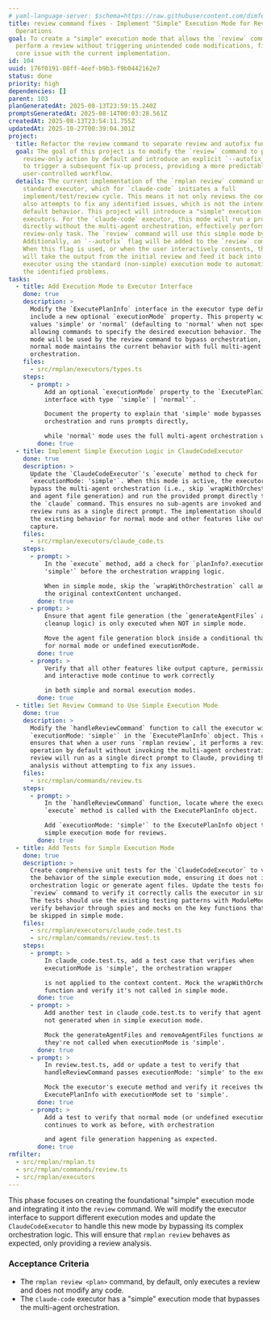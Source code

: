 ```yaml
---
# yaml-language-server: $schema=https://raw.githubusercontent.com/dimfeld/llmutils/main/schema/rmplan-plan-schema.json
title: review command fixes - Implement "Simple" Execution Mode for Review-Only
  Operations
goal: To create a "simple" execution mode that allows the `review` command to
  perform a review without triggering unintended code modifications, fixing the
  core issue with the current implementation.
id: 104
uuid: 176f0191-08ff-4eef-b9b3-f9b0442162e7
status: done
priority: high
dependencies: []
parent: 103
planGeneratedAt: 2025-08-13T23:59:15.240Z
promptsGeneratedAt: 2025-08-14T00:03:28.561Z
createdAt: 2025-08-13T23:54:11.755Z
updatedAt: 2025-10-27T08:39:04.301Z
project:
  title: Refactor the review command to separate review and autofix functionality
  goal: The goal of this project is to modify the `review` command to perform a
    review-only action by default and introduce an explicit `--autofix` option
    to trigger a subsequent fix-up process, providing a more predictable and
    user-controlled workflow.
  details: The current implementation of the `rmplan review` command uses the
    standard executor, which for `claude-code` initiates a full
    implement/test/review cycle. This means it not only reviews the code but
    also attempts to fix any identified issues, which is not the intended
    default behavior. This project will introduce a "simple" execution mode for
    executors. For the `claude-code` executor, this mode will run a prompt
    directly without the multi-agent orchestration, effectively performing a
    review-only task. The `review` command will use this simple mode by default.
    Additionally, an `--autofix` flag will be added to the `review` command.
    When this flag is used, or when the user interactively consents, the system
    will take the output from the initial review and feed it back into the
    executor using the standard (non-simple) execution mode to automatically fix
    the identified problems.
tasks:
  - title: Add Execution Mode to Executor Interface
    done: true
    description: >
      Modify the `ExecutePlanInfo` interface in the executor type definitions to
      include a new optional `executionMode` property. This property will accept
      values 'simple' or 'normal' (defaulting to 'normal' when not specified),
      allowing commands to specify the desired execution behavior. The simple
      mode will be used by the review command to bypass orchestration, while
      normal mode maintains the current behavior with full multi-agent
      orchestration.
    files:
      - src/rmplan/executors/types.ts
    steps:
      - prompt: >
          Add an optional `executionMode` property to the `ExecutePlanInfo`
          interface with type `'simple' | 'normal'`.

          Document the property to explain that 'simple' mode bypasses
          orchestration and runs prompts directly,

          while 'normal' mode uses the full multi-agent orchestration workflow.
        done: true
  - title: Implement Simple Execution Logic in ClaudeCodeExecutor
    done: true
    description: >
      Update the `ClaudeCodeExecutor`'s `execute` method to check for
      `executionMode: 'simple'`. When this mode is active, the executor should
      bypass the multi-agent orchestration (i.e., skip `wrapWithOrchestration`
      and agent file generation) and run the provided prompt directly through
      the `claude` command. This ensures no sub-agents are invoked and the
      review runs as a single direct prompt. The implementation should preserve
      the existing behavior for normal mode and other features like output
      capture.
    files:
      - src/rmplan/executors/claude_code.ts
    steps:
      - prompt: >
          In the `execute` method, add a check for `planInfo?.executionMode ===
          'simple'` before the orchestration wrapping logic.

          When in simple mode, skip the `wrapWithOrchestration` call and keep
          the original contextContent unchanged.
        done: true
      - prompt: >
          Ensure that agent file generation (the `generateAgentFiles` and
          cleanup logic) is only executed when NOT in simple mode.

          Move the agent file generation block inside a conditional that checks
          for normal mode or undefined executionMode.
        done: true
      - prompt: >
          Verify that all other features like output capture, permissions MCP,
          and interactive mode continue to work correctly

          in both simple and normal execution modes.
        done: true
  - title: Set Review Command to Use Simple Execution Mode
    done: true
    description: >
      Modify the `handleReviewCommand` function to call the executor with
      `executionMode: 'simple'` in the `ExecutePlanInfo` object. This change
      ensures that when a user runs `rmplan review`, it performs a review-only
      operation by default without invoking the multi-agent orchestration. The
      review will run as a single direct prompt to Claude, providing the review
      analysis without attempting to fix any issues.
    files:
      - src/rmplan/commands/review.ts
    steps:
      - prompt: >
          In the `handleReviewCommand` function, locate where the executor's
          `execute` method is called with the ExecutePlanInfo object.

          Add `executionMode: 'simple'` to the ExecutePlanInfo object to enable
          simple execution mode for reviews.
        done: true
  - title: Add Tests for Simple Execution Mode
    done: true
    description: >
      Create comprehensive unit tests for the `ClaudeCodeExecutor` to validate
      the behavior of the simple execution mode, ensuring it does not invoke the
      orchestration logic or generate agent files. Update the tests for the
      `review` command to verify it correctly calls the executor in simple mode.
      The tests should use the existing testing patterns with ModuleMocker and
      verify behavior through spies and mocks on the key functions that should
      be skipped in simple mode.
    files:
      - src/rmplan/executors/claude_code.test.ts
      - src/rmplan/commands/review.test.ts
    steps:
      - prompt: >
          In claude_code.test.ts, add a test case that verifies when
          executionMode is 'simple', the orchestration wrapper

          is not applied to the context content. Mock the wrapWithOrchestration
          function and verify it's not called in simple mode.
        done: true
      - prompt: >
          Add another test in claude_code.test.ts to verify that agent files are
          not generated when in simple execution mode.

          Mock the generateAgentFiles and removeAgentFiles functions and ensure
          they're not called when executionMode is 'simple'.
        done: true
      - prompt: >
          In review.test.ts, add or update a test to verify that
          handleReviewCommand passes executionMode: 'simple' to the executor.

          Mock the executor's execute method and verify it receives the correct
          ExecutePlanInfo with executionMode set to 'simple'.
        done: true
      - prompt: >
          Add a test to verify that normal mode (or undefined executionMode)
          continues to work as before, with orchestration

          and agent file generation happening as expected.
        done: true
rmfilter:
  - src/rmplan/rmplan.ts
  - src/rmplan/commands/review.ts
  - src/rmplan/executors
---
```


This phase focuses on creating the foundational "simple" execution mode and integrating it into the `review` command. We will modify the executor interface to support different execution modes and update the `ClaudeCodeExecutor` to handle this new mode by bypassing its complex orchestration logic. This will ensure that `rmplan review` behaves as expected, only providing a review analysis.

### Acceptance Criteria
- The `rmplan review <plan>` command, by default, only executes a review and does not modify any code.
- The `claude-code` executor has a "simple" execution mode that bypasses the multi-agent orchestration.
